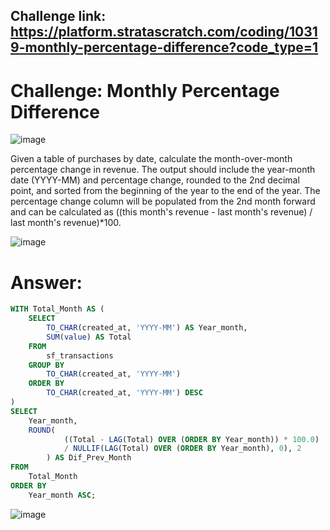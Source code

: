 ## Challenge link: https://platform.stratascratch.com/coding/10319-monthly-percentage-difference?code_type=1

# Challenge: Monthly Percentage Difference
![image](https://github.com/user-attachments/assets/51dc0a6a-eb0e-4abe-bc21-0b7990c2fe60)

Given a table of purchases by date, calculate the month-over-month percentage change in revenue. The output should include the year-month date (YYYY-MM) and percentage change, rounded to the 2nd decimal point, and sorted from the beginning of the year to the end of the year.
The percentage change column will be populated from the 2nd month forward and can be calculated as ((this month's revenue - last month's revenue) / last month's revenue)*100.

![image](https://github.com/user-attachments/assets/a7ebb69f-779e-42ce-97a7-1f6692048c96)


# Answer:

``` sql
WITH Total_Month AS ( 
    SELECT 
        TO_CHAR(created_at, 'YYYY-MM') AS Year_month,
        SUM(value) AS Total
    FROM 
        sf_transactions
    GROUP BY 
        TO_CHAR(created_at, 'YYYY-MM')
    ORDER BY
        TO_CHAR(created_at, 'YYYY-MM') DESC
)
SELECT 
    Year_month,
    ROUND(
            ((Total - LAG(Total) OVER (ORDER BY Year_month)) * 100.0) 
            / NULLIF(LAG(Total) OVER (ORDER BY Year_month), 0), 2
        ) AS Dif_Prev_Month
FROM 
    Total_Month
ORDER BY
    Year_month ASC;

```

![image](https://github.com/user-attachments/assets/3d0a59ec-32d3-4eeb-be41-adff7e967961)
